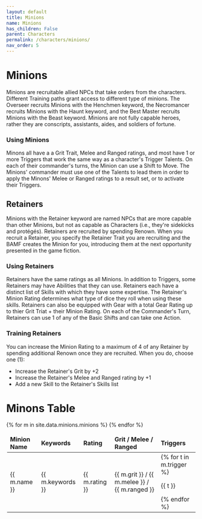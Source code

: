 ```yaml
---
layout: default
title: Minions
name: Minions
has_children: False
parent: Characters
permalink: /characters/minions/
nav_order: 5
---
```


# Minions
Minions are recruitable allied NPCs that take orders from the characters.  Different Training paths grant access to different type of minions.  The Overseer recruits Minions with the Henchmen keyword, the Necromancer recruits Minions with the Haunt keyword, and the Best Master recruits Minions with the Beast keyword.  Minions are not fully capable heroes, rather they are conscripts, assistants, aides, and soldiers of fortune.

### Using Minions
Minons all have a a Grit Trait, Melee and Ranged ratings, and most have 1 or more Triggers that work the same way as a character's Trigger Talents.  On each of their commander's turns, the Minion can use a Shift to Move.  The Minions' commander must use one of the Talents to lead them in order to apply the Minons' Melee or Ranged ratings to a result set, or to activate their Triggers.

## Retainers
Minions with the Retainer keyword are named NPCs that are more capable than other Minions, but not as capable as Characters (i.e., they're sidekicks and protégés).  Retainers are recruited by spending Renown.  When you  recruit a Retainer, you specify the Retainer Trait you are recruiting and the BAMF creates the Minion for you, introducing them at the next opportunity presented in the game fiction.

### Using Retainers
Retainers have the same ratings as all Minions.  In addition to Triggers, some Retainers may have Abilities that they can use.  Retainers each have a distinct list of Skills with which they have some expertise.  The Retainer's Minion Rating determines what type of dice they roll when using these skills.  Retainers can also be equipped with Gear with a total Gear Rating up to thier Grit Triat + their Minion Rating.  On each of the Commander's Turn, Retainers can use 1 of any of the Basic Shifts and can take one Action.

### Training Retainers
You can increase the Minion Rating to a maximum of 4 of any Retainer by spending additional Renown once they are recruited.  When you do, choose one (1):
- Increase the Retainer's Grit by +2
- Increase the Retainer's Melee and Ranged rating by +1
- Add a new Skill to the Retainer's Skills list

# Minons Table

<table style="padding: 2px;">
    <thead>
        <tr style="font-weight: bold;">
            <td>Minion Name</td>
            <td>Keywords</td>
            <td>Rating</td>
            <td>Grit / Melee / Ranged</td>
            <td>Triggers</td>
        </tr>
    </thead>
    {% for m in site.data.minions.minions %}
    <tr>
        <td>{{ m.name }}</td>
        <td>{{ m.keywords }}</td>
        <td>{{ m.rating }}</td>
        <td>{{ m.grit }} / {{ m.melee }} / {{ m.ranged }}</td>
        <td>
        {% for t in m.trigger %}
            <p>{{ t }}</p>
        {% endfor %}
        </td>
    </tr>
    {% endfor %}
</table>
    